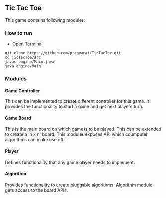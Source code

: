 ## Tic Tac Toe
This game contains following modules:

### How to run
* Open Terminal

```
git clone https://github.com/pragyarai/TicTacToe.git
cd TicTacToe/src
javac engine/Main.java
java engine/Main
```

### Modules

#### Game Controller
This can be implemented to create different controller for this game. It provides the functionality to start a game and get next players turn.

#### Game Board
This is the main board on which game is to be played. This can be extended to create a 'n x n' board. This modules exposes API which coumputer algorithms can make use off.

#### Player
Defines functionality that any game player needs to implement.

#### Algorithm
Provides functionality to create pluggable algorithms. Algorithm module gets access to the board APIs.
